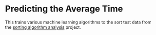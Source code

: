 # Predicting the Average Time
This trains various machine learning algorithms to the sort test data from the [sorting algorithm analysis](https://github.com/irisfield/sorting-algorithms-analysis) project.
